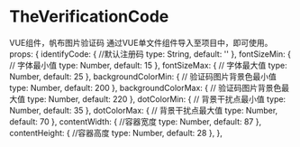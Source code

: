 # TheVerificationCode
VUE组件，帆布图片验证码
通过VUE单文件组件导入至项目中，即可使用。
props: {
      identifyCode: { //默认注册码
        type: String,
        default: ''
      },
      fontSizeMin: { // 字体最小值
        type: Number,
        default: 15
      },
      fontSizeMax: { // 字体最大值
        type: Number,
        default: 25
      },
      backgroundColorMin: { // 验证码图片背景色最小值
        type: Number,
        default: 200
      },
      backgroundColorMax: {  // 验证码图片背景色最大值
        type: Number,
        default: 220
      },
      dotColorMin: { // 背景干扰点最小值
        type: Number,
        default: 35
      },
      dotColorMax: { // 背景干扰点最大值
        type: Number,
        default: 70
      },
      contentWidth: { //容器宽度
        type: Number,
        default: 87
      },
      contentHeight: { //容器高度
        type: Number,
        default: 28
      },
    },
